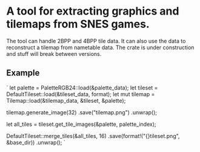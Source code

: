 # A tool for extracting graphics and tilemaps from SNES games.
The tool can handle 2BPP and 4BPP tile data. It can also use the data to reconstruct a tilemap from nametable data. The crate is under construction and stuff will break between versions.

## Example
`
let palette = PaletteRGB24::load(&palette_data);
let tileset = DefaultTileset::load(&tileset_data, format);
let mut tilemap = Tilemap::load(&tilemap_data, &tileset, &palette);

tilemap.generate_image(32)
    .save("tilemap.png")
    .unwrap();

let all_tiles = tileset.get_tile_images(&palette, palette_index);

DefaultTileset::merge_tiles(&all_tiles, 16)
        .save(format!("{}tileset.png", &base_dir))
        .unwrap();
`